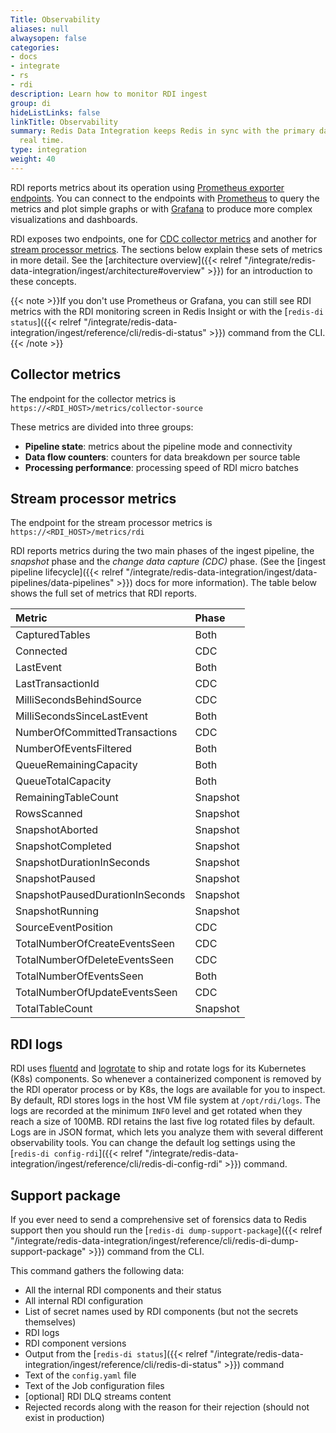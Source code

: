 ```yaml
---
Title: Observability
aliases: null
alwaysopen: false
categories:
- docs
- integrate
- rs
- rdi
description: Learn how to monitor RDI ingest
group: di
hideListLinks: false
linkTitle: Observability
summary: Redis Data Integration keeps Redis in sync with the primary database in near
  real time.
type: integration
weight: 40
---
```


RDI reports metrics about its operation using
[Prometheus exporter endpoints](https://prometheus.io/docs/instrumenting/exporters/).
You can connect to the endpoints with
[Prometheus](https://prometheus.io/docs/prometheus/latest/getting_started/)
to query the metrics and plot simple graphs or with
[Grafana](https://grafana.com/) to produce more complex visualizations and
dashboards.

RDI exposes two endpoints, one for [CDC collector metrics](#collector-metrics) and
another for [stream processor metrics](#stream-processor-metrics).
The sections below explain these sets of metrics in more detail.
See the
[architecture overview]({{< relref "/integrate/redis-data-integration/ingest/architecture#overview" >}})
for an introduction to these concepts.

{{< note >}}If you don't use Prometheus or Grafana, you can still see
RDI metrics with the RDI monitoring screen in Redis Insight or with the
[`redis-di status`]({{< relref "/integrate/redis-data-integration/ingest/reference/cli/redis-di-status" >}})
command from the CLI.{{< /note >}}

## Collector metrics

The endpoint for the collector metrics is `https://<RDI_HOST>/metrics/collector-source`

These metrics are divided into three groups:

- **Pipeline state**: metrics about the pipeline mode and connectivity
- **Data flow counters**: counters for data breakdown per source table
- **Processing performance**: processing speed of RDI micro batches
  
## Stream processor metrics

The endpoint for the stream processor metrics is `https://<RDI_HOST>/metrics/rdi`

RDI reports metrics during the two main phases of the ingest pipeline, the *snapshot*
phase and the *change data capture (CDC)* phase. (See the
[ingest pipeline lifecycle]({{< relref "/integrate/redis-data-integration/ingest/data-pipelines/data-pipelines" >}})
docs for more information). The table below shows the full set of metrics that
RDI reports. 

| Metric | Phase |
|:-- |:-- |
| CapturedTables | Both |
| Connected | CDC |
| LastEvent | Both |
| LastTransactionId | CDC |
| MilliSecondsBehindSource | CDC |
| MilliSecondsSinceLastEvent | Both |
| NumberOfCommittedTransactions | CDC |
| NumberOfEventsFiltered | Both |
| QueueRemainingCapacity | Both |
| QueueTotalCapacity | Both |
| RemainingTableCount | Snapshot |
| RowsScanned | Snapshot |
| SnapshotAborted | Snapshot |
| SnapshotCompleted | Snapshot |
| SnapshotDurationInSeconds | Snapshot |
| SnapshotPaused | Snapshot |
| SnapshotPausedDurationInSeconds | Snapshot |
| SnapshotRunning | Snapshot |
| SourceEventPosition | CDC |
| TotalNumberOfCreateEventsSeen | CDC |
| TotalNumberOfDeleteEventsSeen | CDC |
| TotalNumberOfEventsSeen | Both |
| TotalNumberOfUpdateEventsSeen | CDC |
| TotalTableCount | Snapshot |

## RDI logs

RDI uses [fluentd](https://www.fluentd.org/) and
[logrotate](https://linux.die.net/man/8/logrotate) to ship and rotate logs
for its Kubernetes (K8s) components.
So whenever a containerized component is removed by the RDI operator process or by K8s,
the logs are available for you to inspect.
By default, RDI stores logs in the host VM file system at `/opt/rdi/logs`.
The logs are recorded at the minimum `INFO` level and get rotated when they reach a size of 100MB.
RDI retains the last five log rotated files by default.
Logs are in JSON format, which lets you analyze them with several different observability tools.
You can change the default log settings using the
[`redis-di config-rdi`]({{< relref "/integrate/redis-data-integration/ingest/reference/cli/redis-di-config-rdi" >}})
command.

## Support package

If you ever need to send a comprehensive set of forensics data to Redis support then you should
run the
[`redis-di dump-support-package`]({{< relref "/integrate/redis-data-integration/ingest/reference/cli/redis-di-dump-support-package" >}})
command from the CLI.

This command gathers the following data:

- All the internal RDI components and their status
- All internal RDI configuration
- List of secret names used by RDI components (but not the secrets themselves)
- RDI logs
- RDI component versions
- Output from the [`redis-di status`]({{< relref "/integrate/redis-data-integration/ingest/reference/cli/redis-di-status" >}}) command
- Text of the `config.yaml` file
- Text of the Job configuration files
- [optional] RDI DLQ streams content
- Rejected records along with the reason for their rejection (should not exist in production)

